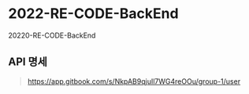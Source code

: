 # 2022-RE-CODE-BackEnd
20220-RE-CODE-BackEnd

## API 명세
> https://app.gitbook.com/s/NkpAB9qjuIl7WG4reOOu/group-1/user

